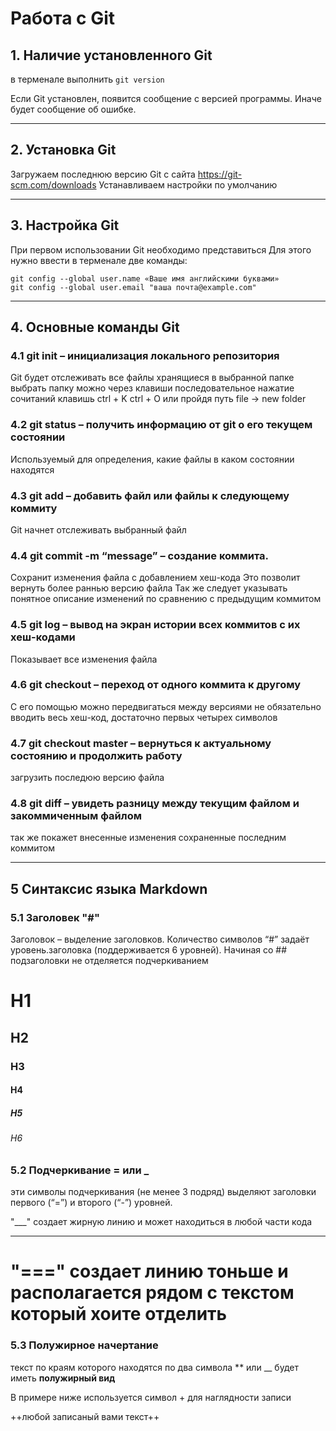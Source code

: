 # Работа с Git

## 1. Наличие установленного Git
в терменале выполнить  `git version`

Если Git установлен, появится сообщение с версией программы. Иначе будет сообщение об ошибке.

---
## 2. Установка Git
Загружаем последнюю версию Git с сайта https://git-scm.com/downloads
Устанавливаем настройки по умолчанию

---
## 3. Настройка Git
При первом использовании Git необходимо представиться
Для этого нужно ввести в терменале две команды:
```
git config --global user.name «Ваше имя английскими буквами»
git config --global user.email "ваша почта@example.com"
```
---
## 4. Основные команды Git
### 4.1 git init – инициализация локального репозитория
 
Git будет отслеживать все файлы хранящиеся в выбранной папке 
выбрать папку можно через клавиши последовательное нажатие сочитаний клавишь ctrl + K ctrl + O или пройдя путь file -> new folder

### 4.2 git status – получить информацию от git о его текущем состоянии
Используемый для определения, какие файлы в каком состоянии находятся

### 4.3 git add – добавить файл или файлы к следующему коммиту
Git начнет отслеживать выбранный файл

### 4.4 git commit -m “message” – создание коммита.
Сохранит изменения файла с добавлением хеш-кода
Это позволит вернуть более раннью версию файла
Так же следует указывать понятное описание изменений по сравнению с предыдущим коммитом

### 4.5 git log – вывод на экран истории всех коммитов с их хеш-кодами
Показывает все изменения файла

### 4.6 git checkout – переход от одного коммита к другому
С его помощью можно передвигаться между версиями
не обязательно вводить весь хеш-код, достаточно первых четырех символов

### 4.7 git checkout master – вернуться к актуальному состоянию и продолжить работу
загрузить последюю версию файла

### 4.8 git diff – увидеть разницу между текущим файлом и закоммиченным файлом
так же покажет внесенные изменения сохраненные последним коммитом
___
## 5 Синтаксис языка Markdown
### 5.1 Заголовек "#"
Заголовок – выделение заголовков. Количество символов “#” задаёт уровень.заголовка (поддерживается 6 уровней). 
Начиная со ## подзаголовки не отделяется подчеркиванием
  
# H1
## H2
### H3
#### H4
##### H5
###### H6  



### 5.2 Подчеркивание = или _  
эти символы подчеркивания (не менее 3 подряд) выделяют заголовки
первого (“=”) и второго (“-”) уровней.

"___" создает жирную линию и может находиться в любой части кода
___

"===" создает линию тоньше и располагается рядом с текстом который хоите отделить
===
### 5.3 __Полужирное начертание__
текст по краям которого находятся по два символа ** или __ будет иметь **полужирный вид**

В примере ниже используется символ + для наглядности записи

++любой записаный вами текст++

